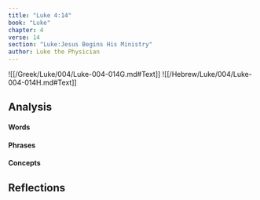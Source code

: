 ```yaml
---
title: "Luke 4:14"
book: "Luke"
chapter: 4
verse: 14
section: "Luke:Jesus Begins His Ministry"
author: Luke the Physician
---
```

![[/Greek/Luke/004/Luke-004-014G.md#Text]]
![[/Hebrew/Luke/004/Luke-004-014H.md#Text]]

## Analysis

#### Words

#### Phrases

#### Concepts

## Reflections
